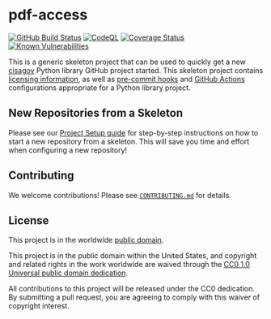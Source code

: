# pdf-access #

[![GitHub Build Status](https://github.com/cisagov/pdf-access/workflows/build/badge.svg)](https://github.com/cisagov/pdf-access/actions)
[![CodeQL](https://github.com/cisagov/pdf-access/workflows/CodeQL/badge.svg)](https://github.com/cisagov/pdf-access/actions/workflows/codeql-analysis.yml)
[![Coverage Status](https://coveralls.io/repos/github/cisagov/pdf-access/badge.svg?branch=develop)](https://coveralls.io/github/cisagov/pdf-access?branch=develop)
[![Known Vulnerabilities](https://snyk.io/test/github/cisagov/pdf-access/develop/badge.svg)](https://snyk.io/test/github/cisagov/pdf-access)

This is a generic skeleton project that can be used to quickly get a
new [cisagov](https://github.com/cisagov) Python library GitHub
project started.  This skeleton project contains [licensing
information](LICENSE), as well as
[pre-commit hooks](https://pre-commit.com) and
[GitHub Actions](https://github.com/features/actions) configurations
appropriate for a Python library project.

## New Repositories from a Skeleton ##

Please see our [Project Setup guide](https://github.com/cisagov/development-guide/tree/develop/project_setup)
for step-by-step instructions on how to start a new repository from
a skeleton. This will save you time and effort when configuring a
new repository!

## Contributing ##

We welcome contributions!  Please see [`CONTRIBUTING.md`](CONTRIBUTING.md) for
details.

## License ##

This project is in the worldwide [public domain](LICENSE).

This project is in the public domain within the United States, and
copyright and related rights in the work worldwide are waived through
the [CC0 1.0 Universal public domain
dedication](https://creativecommons.org/publicdomain/zero/1.0/).

All contributions to this project will be released under the CC0
dedication. By submitting a pull request, you are agreeing to comply
with this waiver of copyright interest.
